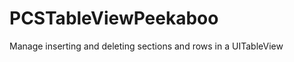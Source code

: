 PCSTableViewPeekaboo
====================

Manage inserting and deleting sections and rows in a UITableView
